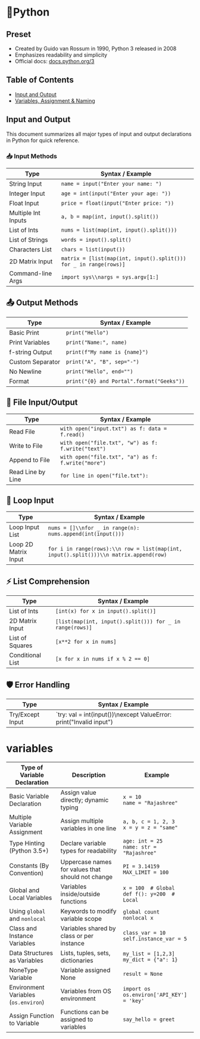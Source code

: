 
# 🐍Python
## Preset
- Created by Guido van Rossum in 1990, Python 3 released in 2008
- Emphasizes readability and simplicity
- Official docs: [docs.python.org/3](https://docs.python.org/3)

## Table of Contents

- [Input and Output ](#input-and-output)
- [Variables, Assignment & Naming](#variables-assignment--naming)


## Input and Output 

This document summarizes all major types of input and output declarations in Python for quick reference.

### 📥 Input Methods

| Type                       | Syntax / Example                                                                 |
|---------------------------|-----------------------------------------------------------------------------------|
| String Input              | `name = input("Enter your name: ")`                                              |
| Integer Input             | `age = int(input("Enter your age: "))`                                           |
| Float Input               | `price = float(input("Enter price: "))`                                          |
| Multiple Int Inputs       | `a, b = map(int, input().split())`                                               |
| List of Ints              | `nums = list(map(int, input().split()))`                                         |
| List of Strings           | `words = input().split()`                                                        |
| Characters List           | `chars = list(input())`                                                          |
| 2D Matrix Input           | `matrix = [list(map(int, input().split())) for _ in range(rows)]`                |
| Command-line Args         | `import sys\\nargs = sys.argv[1:]`                                               |

## 📤 Output Methods

| Type                       | Syntax / Example                                                                 |
|---------------------------|-----------------------------------------------------------------------------------|
| Basic Print               | `print("Hello")`                                                                 |
| Print Variables           | `print("Name:", name)`                                                           |
| f-string Output           | `print(f"My name is {name}")`                                                    |
| Custom Separator          | `print("A", "B", sep="-")`                                                       |
| No Newline                | `print("Hello", end="")`                                                         |
| Format               | `print("{0} and Portal".format("Geeks"))`                                                         |


## 📂 File Input/Output

| Type                       | Syntax / Example                                                                 |
|---------------------------|-----------------------------------------------------------------------------------|
| Read File                 | `with open("input.txt") as f: data = f.read()`                                   |
| Write to File             | `with open("file.txt", "w") as f: f.write("text")`                               |
| Append to File            | `with open("file.txt", "a") as f: f.write("more")`                               |
| Read Line by Line         | `for line in open("file.txt"):`                                                  |

## 🔄 Loop Input

| Type                       | Syntax / Example                                                                 |
|---------------------------|-----------------------------------------------------------------------------------|
| Loop Input List           | `nums = []\\nfor _ in range(n): nums.append(int(input()))`                       |
| Loop 2D Matrix Input      | `for i in range(rows):\\n row = list(map(int, input().split()))\\n matrix.append(row)` |

## ⚡ List Comprehension

| Type                       | Syntax / Example                                                                 |
|---------------------------|-----------------------------------------------------------------------------------|
| List of Ints              | `[int(x) for x in input().split()]`                                              |
| 2D Matrix Input           | `[list(map(int, input().split())) for _ in range(rows)]`                         |
| List of Squares           | `[x**2 for x in nums]`                                                           |
| Conditional List          | `[x for x in nums if x % 2 == 0]`                                                |

## 🛡️ Error Handling

| Type                       | Syntax / Example                                                                 |
|---------------------------|-----------------------------------------------------------------------------------|
| Try/Except Input          | `try: val = int(input())\\nexcept ValueError: print("Invalid input")

# variables

| Type of Variable Declaration       | Description                                        | Example                                           |
|-----------------------------------|--------------------------------------------------|--------------------------------------------------|
| Basic Variable Declaration         | Assign value directly; dynamic typing             | `x = 10`<br>`name = "Rajashree"`                 |
| Multiple Variable Assignment       | Assign multiple variables in one line             | `a, b, c = 1, 2, 3`<br>`x = y = z = "same"`     |
| Type Hinting (Python 3.5+)         | Declare variable types for readability            | `age: int = 25`<br>`name: str = "Rajashree"`    |
| Constants (By Convention)           | Uppercase names for values that should not change | `PI = 3.14159`<br>`MAX_LIMIT = 100`              |
| Global and Local Variables          | Variables inside/outside functions                  | `x = 100  # Global`<br>`def f(): y=200  # Local` |
| Using `global` and `nonlocal`       | Keywords to modify variable scope                   | `global count`<br>`nonlocal x`                    |
| Class and Instance Variables        | Variables shared by class or per instance           | `class_var = 10`<br>`self.instance_var = 5`      |
| Data Structures as Variables        | Lists, tuples, sets, dictionaries                    | `my_list = [1,2,3]`<br>`my_dict = {"a": 1}`     |
| NoneType Variable                   | Variable assigned None                              | `result = None`                                   |
| Environment Variables (`os.environ`)| Variables from OS environment                         | `import os`<br>`os.environ['API_KEY'] = 'key'`   |
| Assign Function to Variable         | Functions can be assigned to variables              | `say_hello = greet`                               |


